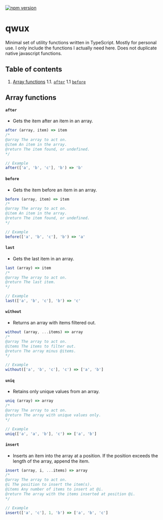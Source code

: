 [![npm version](https://badge.fury.io/js/stateful-router.svg)](https://badge.fury.io/js/qwux)

# qwux
Minimal set of utility functions written in TypeScript. Mostly for personal use. I only include the functions I actually need here. Does not duplicate native javascript functions.

## Table of contents
1. [Array functions](array-functions)
  1.1. [`after`](#after)
  1.1 [`before`](#before)

## Array functions

#### `after`
* Gets the item after an item in an array.
```js
after (array, item) => item
/*
@array The array to act on.
@item An item in the array.
@return The item found, or undefined.
*/
```
```js
// Example
after(['a', 'b', 'c'], 'b') => 'b'
```

#### `before`
* Gets the item before an item in an array.
```js
before (array, item) => item
/*
@array The array to act on.
@item An item in the array.
@return The item found, or undefined.
*/
```
```js
// Example
before(['a', 'b', 'c'], 'b') => 'a'
```

#### `last`
* Gets the last item in an array.
```js
last (array) => item
/*
@array The array to act on.
@return The last item.
*/
```
```js
// Example
last(['a', 'b', 'c'], 'b') => 'c'
```

#### `without`
* Returns an array with items filtered out.
```js
without (array, ...items) => array
/*
@array The array to act on.
@items The items to filter out.
@return The array minus @items.
*/
```
```js
// Example
without(['a', 'b', 'c'], 'c') => ['a', 'b']
```

#### `uniq`
* Retains only unique values from an array.
```js
uniq (array) => array
/*
@array The array to act on.
@return The array with unique values only.
*/
```
```js
// Example
uniq(['a', 'a', 'b'], 'c') => ['a', 'b']
```

#### `insert`
* Inserts an item into the array at a position. If the position exceeds the length of the array, append the item.
```js
insert (array, i, ...items) => array
/*
@array The array to act on.
@i The position to insert the item(s).
@items Any number of items to insert at @i.
@return The array with the items inserted at position @i.
*/
```
```js
// Example
insert(['a', 'c'], 1, 'b') => ['a', 'b', 'c']
```
